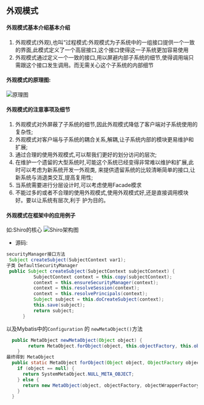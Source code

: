 ## 外观模式
#### 外观模式基本介绍基本介绍
1. 外观模式(外观),也叫“过程模式:外观模式为子系统中的一组接口提供一个一致的界面,此模式定义了一个高层接口,这个接口使得这一子系统更加容易使用
2. 外观模式通过定义一个一致的接口,用以屏避内部子系统的细节,使得调用端只需跟这个接口发生调用。而无需关心这个子系统的内部细节
#### 外观模式的原理图:
![原理图](https://img-blog.csdnimg.cn/20190913170241470.png?x-oss-process=image/watermark,type_ZmFuZ3poZW5naGVpdGk,shadow_10,text_aHR0cHM6Ly9ibG9nLmNzZG4ubmV0L2x1bzYwOTYzMDE5OQ==,size_16,color_FFFFFF,t_70)
#### 外观模式的注意事项及细节
1. 外观模式对外屏蔽了子系统的细节,因此外观模式降低了客户端对子系统使用的复杂性;
2. 外观模式对客户端与子系统的耦合关系,解耦,让子系统内部的模块更易维护和扩展;
3. 通过合理的使用外观模式,可以帮我们更好的划分访问的层次;
5. 在维护一个遗留的大型系统时,可能这个系统已经变得非常难以维护和扩展,此时可以考虑为新系统开发一外观类,
来提供遗留系统的比较清晰简单的接口,让新系统与消退类交互,提高复用性;
6. 当系统需要进行分层设计时,可以考虑使用Facade模求
7. 不能过多的或者不合理的使用外观模式,使用外观模式好,还是直接调用模块好。要以让系统有层次,利于
护为目的。

#### 外观模式在框架中的应用例子
如:Shiro的核心
![Shiro架构图](https://imgconvert.csdnimg.cn/aHR0cDovL3NoaXJvLmFwYWNoZS5vcmcvYXNzZXRzL2ltYWdlcy9TaGlyb0FyY2hpdGVjdHVyZS5wbmc?x-oss-process=image/format,png)
- 源码:
```java
securityManager接口方法
 Subject createSubject(SubjectContext var1);
子类 DefaultSecurityManager
 public Subject createSubject(SubjectContext subjectContext) {
          SubjectContext context = this.copy(subjectContext);
          context = this.ensureSecurityManager(context);
          context = this.resolveSession(context);
          context = this.resolvePrincipals(context);
          Subject subject = this.doCreateSubject(context);
          this.save(subject);
          return subject;
      }
```
以及Mybatis中的`Configuration` 的 `newMetaObject()`方法
```java
  public MetaObject newMetaObject(Object object) {
        return MetaObject.forObject(object, this.objectFactory, this.objectWrapperFactory, this.reflectorFactory);
    }
最终得到 MetaObject
  public static MetaObject forObject(Object object, ObjectFactory objectFactory, ObjectWrapperFactory objectWrapperFactory, ReflectorFactory reflectorFactory) {
    if (object == null) {
      return SystemMetaObject.NULL_META_OBJECT;
    } else {
      return new MetaObject(object, objectFactory, objectWrapperFactory, reflectorFactory);
    }
  }
```